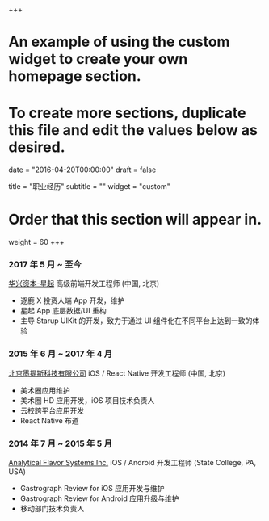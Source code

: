 +++
# An example of using the custom widget to create your own homepage section.
# To create more sections, duplicate this file and edit the values below as desired.

date = "2016-04-20T00:00:00"
draft = false

title = "职业经历"
subtitle = ""
widget = "custom"

# Order that this section will appear in.
weight = 60
+++

### 2017 年 5 月 ~ 至今

[华兴资本-星起](https://www.zhulux.com/) 高级前端开发工程师 (中国, 北京)

* 逐鹿 X 投资人端 App 开发，维护
* 星起 App 底层数据/UI 重构
* 主导 Starup UIKit 的开发，致力于通过 UI 组件化在不同平台上达到一致的体验

### 2015 年 6 月 ~ 2017 年 4 月

[北京墨提斯科技有限公司](http://web.meishuquan.net/) iOS / React Native 开发工程师 (中国, 北京)

* 美术圈应用维护
* 美术圈 HD 应用开发，iOS 项目技术负责人
* 云校跨平台应用开发
* React Native 布道

### 2014 年 7 月 ~ 2015 年 5 月

[Analytical Flavor Systems Inc.](https://gastrograph.com/) iOS / Android 开发工程师 (State College, PA, USA)

* Gastrograph Review for iOS 应用开发与维护
* Gastrograph Review for Android 应用升级与维护
* 移动部门技术负责人
